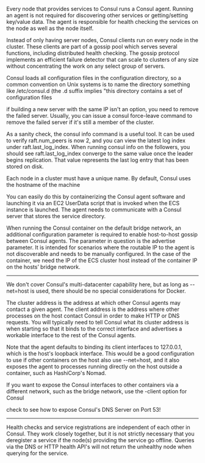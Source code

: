 Every node that provides services to Consul runs a Consul agent. Running an agent is not required for discovering other services or getting/setting key/value data. The agent is responsible for health checking the services on the node as well as the node itself.

Instead of only having server nodes, Consul clients run on every node in the cluster. These clients are part of a gossip pool which serves several functions, including distributed health checking. The gossip protocol implements an efficient failure detector that can scale to clusters of any size without concentrating the work on any select group of servers.

Consul loads all configuration files in the configuration directory, so a common convention on Unix systems is to name the directory something like /etc/consul.d (the .d suffix implies "this directory contains a set of configuration files

if building a new server with the same IP isn't an option, you need to remove the failed server. Usually, you can issue a consul force-leave command to remove the failed server if it's still a member of the cluster.

As a sanity check, the consul info command is a useful tool. It can be used to verify raft.num_peers is now 2, and you can view the latest log index under raft.last_log_index. When running consul info on the followers, you should see raft.last_log_index converge to the same value once the leader begins replication. That value represents the last log entry that has been stored on disk.

Each node in a cluster must have a unique name. By default, Consul uses the hostname of the machine

You can easily do this by containerizing the Consul agent software and launching it via an EC2 UserData script that is invoked when the ECS instance is launched. The agent needs to communicate with a Consul server that stores the service directory.

When running the Consul container on the default bridge network, an additional configuration parameter is required to enable host-to-host gossip between Consul agents. The parameter in question is the advertise parameter. It is intended for scenarios where the routable IP to the agent is not discoverable and needs to be manually configured. In the case of the container, we need the IP of the ECS cluster host instead of the container IP on the hosts’ bridge network.

----------
We don't cover Consul's multi-datacenter capability here, but as long as --net=host is used, there should be no special considerations for Docker.

The cluster address is the address at which other Consul agents may contact a given agent. The client address is the address where other processes on the host contact Consul in order to make HTTP or DNS requests. You will typically need to tell Consul what its cluster address is when starting so that it binds to the correct interface and advertises a workable interface to the rest of the Consul agents.

Note that the agent defaults to binding its client interfaces to 127.0.0.1, which is the host's loopback interface. This would be a good configuration to use if other containers on the host also use --net=host, and it also exposes the agent to processes running directly on the host outside a container, such as HashiCorp's Nomad.

If you want to expose the Consul interfaces to other containers via a different network, such as the bridge network, use the -client option for Consul

check to see how to expose Consul's DNS Server on Port 53!


--------
Health checks and service registrations are independent of each other in Consul. They work closely together, but it is not strictly necessary that you deregister a service if the node(s) providing the service go offline. Queries via the DNS or HTTP health API's will not return the unhealthy node when querying for the service.
